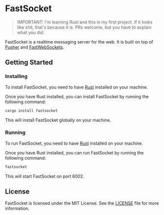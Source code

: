 # FastSocket

> IMPORTANT: I'm learning Rust and this is my first project. If it looks like shit, that's because it is. PRs welcome, but you have to explain what you did.

FastSocket is a realtime messaging server for the web. It is built on top of [Pusher](https://pusher.com) and [FastWebSockets](https://github.com/fasthttp/websocket).

## Getting Started

### Installing

To install FastSocket, you need to have [Rust](https://www.rust-lang.org/tools/install) installed on your machine.

Once you have Rust installed, you can install FastSocket by running the following command:

```bash
cargo install fastsocket
```

This will install FastSocket globally on your machine.

### Running

To run FastSocket, you need to have [Rust](https://www.rust-lang.org/tools/install) installed on your machine.

Once you have Rust installed, you can run FastSocket by running the following command:

```bash
fastsocket
```

This will start FastSocket on port 6002.

## License

FastSocket is licensed under the MIT License. See the [LICENSE](LICENSE) file for more information.